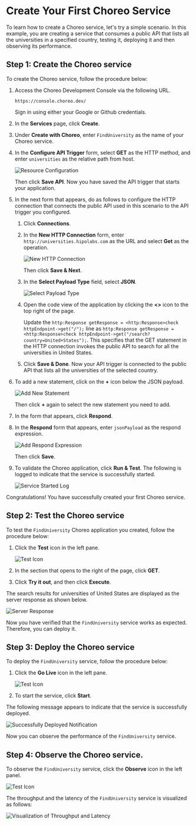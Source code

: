 # Create Your First Choreo Service

To learn how to create a Choreo service, let's try a simple scenario. In this example, you are creating a service that consumes a public API that lists all the universities in a specified country, testing it, deploying it and then observing its performance.

## Step 1: Create the Choreo service

To create the Choreo service, follow the procedure below: 

1. Access the Choreo Development Console via the following URL.

    `https://console.choreo.dev/`
    
    Sign in using either your Google or Github credentials.
    
2. In the **Services** page, click **Create**.

3. Under **Create with Choreo**, enter `FindUniversity` as the name of your Choreo service.

4. In the **Configure API Trigger** form, select **GET** as the HTTP method, and enter `universities` as the relative path from host.

    ![Resource Configuration](assets/img/services/configure-api-trigger.png)
    
    Then click **Save API**. Now you have saved the API trigger that starts your application.
    
5. In the next form that appears, do as follows to configure the HTTP connection that connects the public API used in this scenario to the API trigger you configured.

    1. Click **Connections**.

    2. In the **New HTTP Connection** form, enter `http://universities.hipolabs.com` as the URL and select **Get** as the operation.
    
        ![New HTTP Connection](assets/img/services/new-http-connection.png)
        
        Then click **Save & Next**.
        
    3. In the **Select Payload Type** field, select **JSON**.
    
        ![Select Payload Type](assets/img/services/select-payload-type.png)
        
    4. Open the code view of the application by clicking the **<>** icon to the top right of the page.
    
        Update the `http:Response getResponse = <http:Response>check httpEndpoint->get("/");` line as `http:Response getResponse = <http:Response>check httpEndpoint->get("/search?country=United+States");`. This specifies that the GET statement in the HTTP connection invokes the public API to search for all the universities in United States.
        
    5. Click **Save & Done**. Now your API trigger is connected to the public API that lists all the universities of the selected country.
    
6. To add a new statement, click on the **+** icon below the JSON payload. 

    ![Add New Statement](assets/img/services/add-new-statement.png)
    
    Then click **+** again to select the new statement you need to add.
    
7. In the form that appears, click **Respond**.

8. In the **Respond** form that appears, enter `jsonPayload` as the respond expression.

    ![Add Respond Expression](assets/img/services/add-respond-expression.png)
    
    Then click **Save**.
    
9. To validate the Choreo application, click **Run & Test**. The following is logged to indicate that the service is successfully started.

    ![Service Started Log](assets/img/services/service-started-notification.png)
    
Congratulations! You have successfully created your first Choreo service.
   
## Step 2: Test the Choreo service

To test the `FindUniversity` Choreo application you created, follow the procedure below:

1. Click the **Test** icon in the left pane.

    ![Test Icon](assets/img/services/test-icon.png)

2. In the section that opens to the right of the page, click **GET**.

3. Click **Try it out**, and then click **Execute**.

The search results for universities of United States are displayed as the server response as shown below.

![Server Response](assets/img/services/server-response.png)

Now you have verified that the `FindUniversity` service works as expected. Therefore, you can deploy it.

## Step 3: Deploy the Choreo service

To deploy the `FindUniversity` service, follow the procedure below:

1. Click the **Go Live** icon in the left pane.

    ![Test Icon](assets/img/services/deploy-icon.png)

2. To start the service, click **Start**.

The following message appears to indicate that the service is successfully deployed.

![Successfully Deployed Notification](assets/img/services/successfully-deployed-notification.png)

Now you can observe the performance of the `FindUniversity` service.

## Step 4: Observe the Choreo service.

To observe the `FindUniversity` service, click the **Observe** icon in the left panel.

![Test Icon](assets/img/services/observe-icon.png)

The throughput and the latency of the `FindUniversity` service is visualized as follows:

![Visualization of Throughput and Latency](assets/img/services/successfully-deployed-notification.png)

